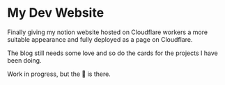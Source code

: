 # My Dev Website

Finally giving my notion website hosted on Cloudflare workers a more suitable appearance and fully deployed as a page on Cloudflare.

The blog still needs some love and so do the cards for the projects I have been doing.

Work in progress, but the 🧡 is there.